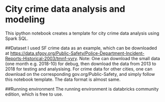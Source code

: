 # City crime data analysis and modeling
This ipython notebook creates a template for city crime data analysis using Spark SQL. 

##Dataset
I used SF crime data as an example, which can be downloaded at https://data.sfgov.org/Public-Safety/Police-Department-Incident-Reports-Historical-2003/tmnf-yvry.
Note: One can download the small data (one month e.g. 2018-10) for debug, then download the data from 2013 to 2018 for testing and analysising.
For crime data for other cities, one can download on the corresponding gov.org/Public-Safety, and simply follow this notebook template. The data format is almost same.


##Running environment
The running environment is databricks community edition, which is free to use.